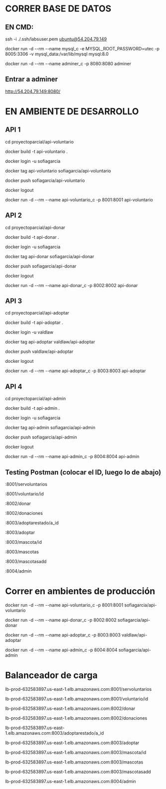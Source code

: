 
# CORRER BASE DE DATOS

## EN CMD:
ssh -i ./.ssh/labsuser.pem ubuntu@54.204.79.149

docker run -d --rm --name mysql_c -e MYSQL_ROOT_PASSWORD=utec -p 8005:3306 -v mysql_data:/var/lib/mysql mysql:8.0

docker run -d --rm --name adminer_c -p 8080:8080 adminer

## Entrar a adminer
http://54.204.79.149:8080/

# EN AMBIENTE DE DESARROLLO

## API 1
cd proyectoparcial/api-voluntario

docker build -t api-voluntario .

docker login -u sofiagarcia

docker tag api-voluntario sofiagarcia/api-voluntario

docker push sofiagarcia/api-voluntario

docker logout

docker run -d --rm --name api-voluntario_c -p 8001:8001 api-voluntario

## API 2
cd proyectoparcial/api-donar

docker build -t api-donar .

docker login -u sofiagarcia 

docker tag api-donar sofiagarcia/api-donar

docker push sofiagarcia/api-donar

docker logout

docker run -d --rm --name api-donar_c -p 8002:8002 api-donar

## API 3
cd proyectoparcial/api-adoptar

docker build -t api-adoptar .

docker login -u valdlaw 

docker tag api-adoptar valdlaw/api-adoptar

docker push valdlaw/api-adoptar

docker logout

docker run -d --rm --name api-adoptar_c -p 8003:8003 api-adoptar

## API 4
cd proyectoparcial/api-admin

docker build -t api-admin .

docker login -u sofiagarcia 

docker tag api-admin sofiagarcia/api-admin

docker push sofiagarcia/api-admin

docker logout

docker run -d --rm --name api-admin_c -p 8004:8004 api-admin


## Testing Postman (colocar el ID, luego lo de abajo)

:8001/servoluntarios

:8001/voluntario/id


:8002/donar

:8002/donaciones


:8003/adoptarestado/a_id

:8003/adoptar

:8003/mascota/id

:8003/mascotas

:8003/mascotasadd

:8004/admin

# Correr en ambientes de producción

docker run -d --rm --name api-voluntario_c -p 8001:8001 sofiagarcia/api-voluntario

docker run -d --rm --name api-donar_c -p 8002:8002 sofiagarcia/api-donar

docker run -d --rm --name api-adoptar_c -p 8003:8003 valdlaw/api-adoptar

docker run -d --rm --name api-admin_c -p 8004:8004 sofiagarcia/api-admin

# Balanceador de carga

lb-prod-632583897.us-east-1.elb.amazonaws.com:8001/servoluntarios

lb-prod-632583897.us-east-1.elb.amazonaws.com:8001/voluntario/id


lb-prod-632583897.us-east-1.elb.amazonaws.com:8002/donar

lb-prod-632583897.us-east-1.elb.amazonaws.com:8002/donaciones


lb-prod-632583897.us-east-1.elb.amazonaws.com:8003/adoptarestado/a_id

lb-prod-632583897.us-east-1.elb.amazonaws.com:8003/adoptar

lb-prod-632583897.us-east-1.elb.amazonaws.com:8003/mascota/id

lb-prod-632583897.us-east-1.elb.amazonaws.com:8003/mascotas

lb-prod-632583897.us-east-1.elb.amazonaws.com:8003/mascotasadd


lb-prod-632583897.us-east-1.elb.amazonaws.com:8004/admin